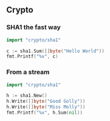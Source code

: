 ## Crypto

### SHA1 the fast way
```go
import "crypto/sha1"

c := sha1.Sum([]byte("Hello World"))
fmt.Printf("%x", c)

```

### From a stream
```go
import "crypto/sha1"

h := sha1.New()
h.Write([]byte("Good Golly"))
h.Write([]byte("Miss Molly"))
fmt.Printf("%x", h.Sum(nil))

```